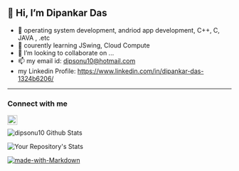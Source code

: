 
## 👋 Hi, I’m Dipankar Das
- 👀 operating system development, andriod app development, C++, C, JAVA , .etc
- 🌱 courently learning JSwing, Cloud Compute
- 💞️ I’m looking to collaborate on ...
- 📫 my email id: dipsonu10@hotmail.com
- my Linkedin Profile: https://www.linkedin.com/in/dipankar-das-1324b6206/

---
### Connect with me
[<img align="left" alt="dipsonu10 | LinkedIn" width="22px" src="https://cdn.jsdelivr.net/npm/simple-icons@v3/icons/linkedin.svg"/>][linkedin]
</br>

<img align="center" alt="dipsonu10 Github Stats" src="https://github-readme-stats.vercel.app/api?username=dipsonu10&show_icons=true&hide_border=true"/>


![Your Repository's Stats](https://github-readme-stats.vercel.app/api/top-langs/?username=dipsonu10)
<br/>
<!-- [![GitHub contributors](https://img.shields.io/github/contributors/dipsonu10/badges.svg)](https://GitHub.com/dipsonu10/badges/graphs/contributors/) -->

<!-- [![made-for-VSCode](https://img.shields.io/badge/Made%20for-VSCode-1f425f.svg)](https://code.visualstudio.com/) -->

[![made-with-Markdown](https://img.shields.io/badge/Made%20with-Markdown-1f425f.svg)](http://commonmark.org)


<!-- https://cdn.jsdelivr.net/npm/simple-icons@v3/icons/ -->
[linkedin]: https://www.linkedin.com/in/dipankar-das-1324b6206/
